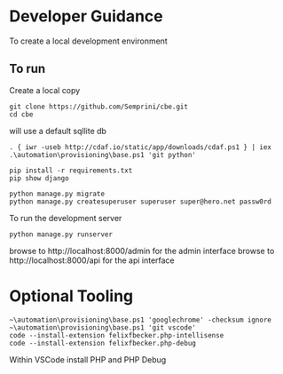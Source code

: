 # Developer Guidance

To create a local development environment

## To run

Create a local copy

    git clone https://github.com/Semprini/cbe.git
    cd cbe

will use a default sqllite db

```
. { iwr -useb http://cdaf.io/static/app/downloads/cdaf.ps1 } | iex
.\automation\provisioning\base.ps1 'git python'

pip install -r requirements.txt
pip show django

python manage.py migrate
python manage.py createsuperuser superuser super@hero.net passw0rd
```

To run the development server
    
    python manage.py runserver

browse to http://localhost:8000/admin for the admin interface
browse to http://localhost:8000/api for the api interface

# Optional Tooling

    ~\automation\provisioning\base.ps1 'googlechrome' -checksum ignore
    ~\automation\provisioning\base.ps1 'git vscode'
    code --install-extension felixfbecker.php-intellisense
    code --install-extension felixfbecker.php-debug

Within VSCode install PHP and PHP Debug
